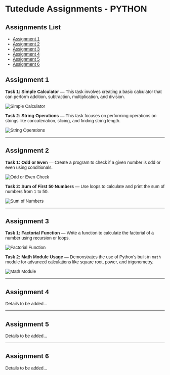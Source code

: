 <!DOCTYPE html>
<html>
<head>
  <meta charset="UTF-8">
  <title>Tutedude Assignments - Python</title>
  <style>
    body {
      font-family: Arial, sans-serif;
    }
    h1, h2, h3 {
      font-family: Arial, sans-serif;
    }
  </style>
</head>
<body>

<h1>Tutedude Assignments - PYTHON</h1>

<h2>Assignments List</h2>
<ul>
  <li><a href="#assignment1">Assignment 1</a></li>
  <li><a href="#assignment2">Assignment 2</a></li>
  <li><a href="#assignment3">Assignment 3</a></li>
  <li><a href="#assignment4">Assignment 4</a></li>
  <li><a href="#assignment5">Assignment 5</a></li>
  <li><a href="#assignment6">Assignment 6</a></li>
</ul>

<h2 id="assignment1">Assignment 1</h2>
<p><strong>Task 1: Simple Calculator</strong> — This task involves creating a basic calculator that can perform addition, subtraction, multiplication, and division.</p>
<img src="https://github.com/user-attachments/assets/27ade65d-85c3-4c17-bd5b-ec8e94d0fd84" alt="Simple Calculator">

<p><strong>Task 2: String Operations</strong> — This task focuses on performing operations on strings like concatenation, slicing, and finding string length.</p>
<img src="https://github.com/user-attachments/assets/bec56d5c-b934-4e22-8c1b-57fff3714efa" alt="String Operations">
<hr>
<h2 id="assignment2">Assignment 2</h2>
<p><strong>Task 1: Odd or Even</strong> — Create a program to check if a given number is odd or even using conditionals.</p>
<img src="https://github.com/user-attachments/assets/a6d557d7-4909-435a-8d15-daedfe3b62ae" alt="Odd or Even Check">

<p><strong>Task 2: Sum of First 50 Numbers</strong> — Use loops to calculate and print the sum of numbers from 1 to 50.</p>
<img src="https://github.com/user-attachments/assets/6af2f067-f9c8-4018-93ff-bca14d6a33ed" alt="Sum of Numbers">
<hr>
<h2 id="assignment3">Assignment 3</h2>
<p><strong>Task 1: Factorial Function</strong> — Write a function to calculate the factorial of a number using recursion or loops.</p>
<img src="https://github.com/user-attachments/assets/e2952915-c933-43cd-9465-e370e889a702" alt="Factorial Function">

<p><strong>Task 2: Math Module Usage</strong> — Demonstrates the use of Python’s built-in <code>math</code> module for advanced calculations like square root, power, and trigonometry.</p>
<img src="https://github.com/user-attachments/assets/0641e8ec-99d4-48ac-a69c-d1f9dcdb309d" alt="Math Module">
<hr>
<!-- Add more sections if Assignments 4 to 6 are available -->
<h2 id="assignment4">Assignment 4</h2>
<p>Details to be added...</p>
<hr>
<h2 id="assignment5">Assignment 5</h2>
<p>Details to be added...</p>
<hr>
<h2 id="assignment6">Assignment 6</h2>
<p>Details to be added...</p>

</body>
</html>
